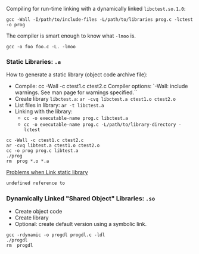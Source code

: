 Compiling for run-time linking with a dynamically linked `libctest.so.1.0`:
```
gcc -Wall -I/path/to/include-files -L/path/to/libraries prog.c -lctest -o prog
```          
The compiler is smart enough to know  what `-lmoo` is.
```
gcc -o foo foo.c -L. -lmoo
```
### Static Libraries: `.a`
How to generate a static library (object code archive file):
* Compile: cc -Wall -c ctest1.c ctest2.c
  Compiler options:
  `-Wall: include warnings. See man page for warnings specified.``
* Create library `libctest.a`: `ar -cvq libctest.a ctest1.o ctest2.o`
* List files in library: `ar -t libctest.a`
* Linking with the library:
  * `cc -o executable-name prog.c libctest.a`
  * `cc -o executable-name prog.c -L/path/to/library-directory -lctest`

```
cc -Wall -c ctest1.c ctest2.c
ar -cvq libtest.a ctest1.o ctest2.o
cc -o prog prog.c libtest.a
./prog
rm  prog *.o *.a
```


[Problems when Link static library ](http://blog.csdn.net/aiwoziji13/article/details/7330333)
```sh
undefined reference to
```
### Dynamically Linked "Shared Object" Libraries: `.so`
* Create object code
* Create library
* Optional: create default version using a symbolic link.

```
gcc -rdynamic -o progdl progdl.c -ldl
./progdl
rm  progdl
```
